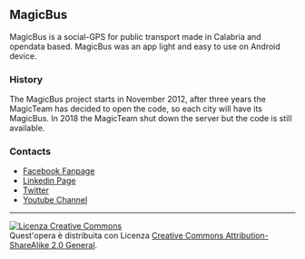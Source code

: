 ## MagicBus

MagicBus is a social-GPS for public transport made in Calabria and opendata based. MagicBus was an app light and easy to use on Android device.

### History
The MagicBus project starts in November 2012, after three years the MagicTeam has decided to open the code, so each city will have its MagicBus.
In 2018 the MagicTeam shut down the server but the code is still available.

### Contacts
* [Facebook Fanpage](https://www.facebook.com/MagicBusApp/)
* [Linkedin Page](https://it.linkedin.com/company/magicbusapp-it?)
* [Twitter](https://twitter.com/MagicBusApp)
* [Youtube Channel](https://www.youtube.com/channel/UCDVF9WhQjDFmQqE650MFjnw)

--------------

<a rel="license" href="https://creativecommons.org/licenses/by-sa/2.0/"><img alt="Licenza Creative Commons" style="border-width:0" src="https://i.creativecommons.org/l/by-sa/2.0/88x31.png" /></a><br />Quest'opera è distribuita con Licenza <a rel="license" href="http://creativecommons.org/licenses/by-sa/2.0/">Creative Commons Attribution-ShareAlike 2.0 General</a>.